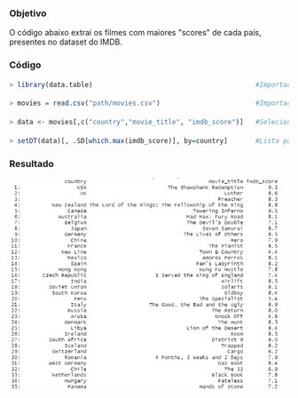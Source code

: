 ### Objetivo
O código abaixo extrai os filmes com maiores "scores" de cada país, presentes no dataset do IMDB.

### Código

```r 
> library(data.table)                                         #Importação da biblioteca "data.table" para utilizar no script

> movies = read.csv("path/movies.csv")                        #Importação do dataset passando o caminho do arquivo

> data <- movies[,c("country","movie_title", "imdb_score")]   #Seleciona as colunas que serão analisadas

> setDT(data)[, .SD[which.max(imdb_score)], by=country]       #Lista por país, os filmes com os maiores scores no dataset
```

### Resultado

![Print do resultado](https://github.com/LgAcerbi/r-dataset/blob/main/sc_1.png?raw=true)

